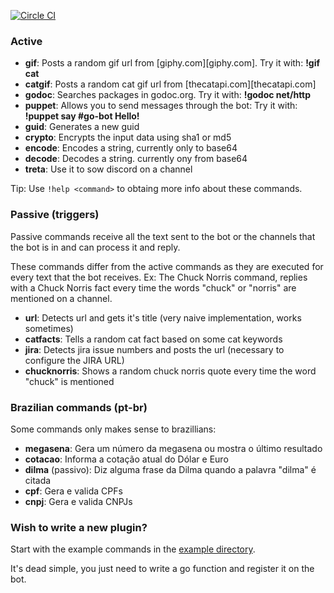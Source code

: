 [![Circle CI](https://circleci.com/gh/go-chat-bot/plugins.svg?style=svg)](https://circleci.com/gh/go-chat-bot/plugins)

### Active

* **gif**: Posts a random gif url from [giphy.com][giphy.com]. Try it with: **!gif cat**
* **catgif**: Posts a random cat gif url from [thecatapi.com][thecatapi.com]
* **godoc**: Searches packages in godoc.org. Try it with: **!godoc net/http**
* **puppet**: Allows you to send messages through the bot: Try it with: **!puppet say #go-bot Hello!**
* **guid**: Generates a new guid
* **crypto**: Encrypts the input data using sha1 or md5
* **encode**: Encodes a string, currently only to base64
* **decode**: Decodes a string. currently ony from base64
* **treta**: Use it to sow discord on a channel

Tip: Use `!help <command>` to obtaing more info about these commands.

### Passive (triggers)

Passive commands receive all the text sent to the bot or the channels that the bot is in and can process it and reply.

These commands differ from the active commands as they are executed for every text that the bot receives. Ex: The Chuck Norris command, replies with a Chuck Norris fact every time the words "chuck" or "norris" are mentioned on a channel.

* **url**: Detects url and gets it's title (very naive implementation, works sometimes)
* **catfacts**: Tells a random cat fact based on some cat keywords
* **jira**: Detects jira issue numbers and posts the url (necessary to configure the JIRA URL)
* **chucknorris**: Shows a random chuck norris quote every time the word "chuck" is mentioned

### Brazilian commands (pt-br)

Some commands only makes sense to brazillians:

* **megasena**: Gera um número da megasena ou mostra o último resultado
* **cotacao**: Informa a cotação atual do Dólar e Euro
* **dilma** (passivo): Diz alguma frase da Dilma quando a palavra "dilma" é citada
* **cpf**: Gera e valida CPFs
* **cnpj**: Gera e valida CNPJs

### Wish to write a new plugin?

Start with the example commands in the [example directory](https://github.com/go-chat-bot/plugins/tree/master/example).

It's dead simple, you just need to write a go function and register it on the bot.
